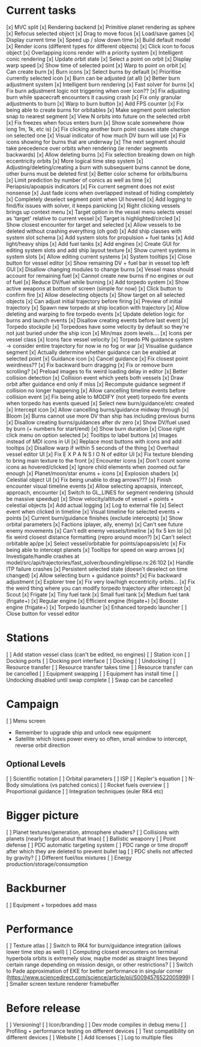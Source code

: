 # Current tasks
[x] MVC split
[x] Rendering backend
[x] Primitive planet rendering as sphere
[x] Refocus selected object
[x] Drag to move focus
[x] Load/save games
[x] Display current time
[x] Speed up / slow down time
[x] Build default model
[x] Render icons (different types for different objects)
[x] Click icon to focus object
[x] Overlapping icons render with a priority system
[x] Intelligent conic rendering
[x] Update orbit state
[x] Select a point on orbit
[x] Display warp speed
[x] Show time of selected point
[x] Warp to point on orbit
[x] Can create burn
[x] Burn icons
[x] Select burns by default
[x] Prioritise currently selected icon
[x] Burn can be adjusted (at all)
[x] Better burn adjustment system
[x] Intelligent burn rendering
[x] Fast solver for burns
[x] Fix burn adjustment logic not triggering when over icon??
[x] Fix adjusting burn while spacecraft encounters it causing crash
[x] Fix only granular adjustments to burn
[x] Warp to burn button
[x] Add FPS counter
[x] Fix being able to create burns for orbitables
[x] Make segment point selection snap to nearest segment
[x] View N orbits into future on the selected orbit
[x] Fix freezes when focus enters burn
[x] Show scale somewhere (how long 1m, 1k, etc is)
[x] Fix clicking another burn point causes state change on selected one
[x] Visual indicator of how much DV burn will use
[x] Fix icons showing for burns that are underway
[x] The next segment should take precedence over orbits when rendering (ie render segments backwards)
[x] Allow deleting burns
[x] Fix selection breaking down on high eccentricity orbits
[x] More logical time step system
[x] Adjusting/deleting/creating a burn with subsequent burns cannot be done, other burns must be deleted first
[x] Better color scheme for orbits/burns
[x] Limit prediction by number of conics as well as time
[x] Periapsis/apoapsis indicators
[x] Fix current segment does not exist nonsense
[x] Just fade icons when overlapped instead of hiding completely 
[x] Completely deselect segment point when UI hovered
[x] Add logging to find/fix issues with solver, it keeps panicking
[x] Right clicking vessels brings up context menu
[x] Target option in the vessel menu selects vessel as 'target' relative to current vessel
[x] Target is highlighted/circled
[x] Show closest encounter for target and selected
[x] Allow vessels to be deleted without crashing everything (oh god)
[x] Add ship classes with system slot schema
[x] Add system slots for propulsion + fuel tanks
[x] Add light/heavy ships
[x] Add fuel tanks
[x] Add engines
[x] Create GUI for editing system slots and add ship layout texture
[x] Show current systems in system slots
[x] Allow editing current systems
[x] System tooltips
[x] Close button for vessel editor
[x] Show remaining DV + fuel bar in vessel top left GUI
[x] Disallow changing modules to change burns
[x] Vessel mass should account for remaining fuel
[x] Cannot create new burns if no engines or out of fuel
[x] Reduce DV/fuel while burning
[x] Add torpedo system
[x] Show active weapons at bottom of screen (simple for now)
[x] Click button to confirm fire
[x] Allow deselecting objects
[x] Show target on all selected objects
[x] Can adjust initial trajectory before firing
[x] Preview of initial trajectory
[x] Spawn new torpedo at ship location with trajectory
[x] Allow deleting and warping to fire torpedo events
[x] Update deletion logic for burns and launch events
[x] Disallow creating events before last event
[x] Torpedo stockpile
[x] Torpedoes have some velocity by default so they're not just buried under the ship icon
[x] Min/max zoom levels....
[x] Icons per vessel class
[x] Icons face vessel velocity
[x] Torpedo PN guidance system -> consider entire trajectory for now ie no fog or war
[x] Visualise guidance segment
[x] Actually determine whether guidance can be enabled at selected point
[x] Guidance icon
[x] Cancel guidance
[x] Fix closest point weirdness??
[x] Fix backward burn dragging
[x] Fix or remove burn scrolling?
[x] Preload images to fix weird loading delay in editor
[x] Better collision detection
[x] Collision event which yeets both vessels
[x] Draw orbit after guidance end only if miss
[x] Recompute guidance segment if collision no longer happening
[x] Allow cancelling timeline events before collision event
[x] Fix being able to MODIFY (not yeet) torpedo fire events when torpedo has events queued
[x] Select new burn/guidance/etc created
[x] Intercept icon
[x] Allow cancelling burns/guidance midway through
[x] Bloom
[x] Burns cannot use more DV than ship has including previous burns
[x] Disallow creating burns/guidances after dv zero
[x] Show DV/fuel used by burn (+ numbers for start/end)
[x] Show burn duration
[x] Close right click menu on option selected
[x] Tooltips to label buttons
[x] Images instead of MDI icons in UI
[x] Replace most buttons with icons and add tooltips
[x] Disallow warp if within 5 seconds of the thing
[x] Overhaul vessel editor UI
[x] Fix E X P A N S I O N of editor UI
[x] Fix texture blending to bring main texture to the front
[x] Encounter icons
[x] Don't count some icons as hovered/clicked
[x] Ignore child elements when zoomed out far enough
[x] Planet/moon/star enums + icons
[x] Explosion shaders
[x] Celestial object UI
[x] Fix being unable to drag arrows???
[x] Finish encounter visual timeline events
[x] Allow selecting apoapsis, intercept, approach, encounter
[x] Switch to GL_LINES for segment rendering (should be massive speedup)
[x] Show velocity/altitude of vessel + points + celestial objects
[x] Add actual logging
[x] Log to external file
[x] Select event when clicked in timeline
[x] Visual timeline for selected events + points
[x] Current burn/guidance finishes (exclude intercepts)
[x] Show orbital parameters
[x] Factions (player, ally, enemy)
[x] Can't see future enemy movements
[x] Can't edit enemy vessels/timeline
[x] fix 5 km lol
[x] fix weird closest distance formatting (repro around moon?)
[x] Can't select orbitable ap/pe
[x] Select vessel/orbitable for points/apoapsis/etc
[x] Fix being able to intercept planets
[x] Tooltips for speed on warp arrows
[x] Investigate/handle crashes at model/src/api/trajectories/fast_solver/bounding/ellipse.rs:26:102
[x] Handle ITP failure crashes
[x] Persistent selected state (doesn't deselect on time changed)
[x] Allow selecting burn + guidance points?
[x] Fix backward adjustment
[x] Explorer tree
[x] Fix very low/high eccentricity orbits...
[x] Fix the weird thing where you can modify torpedo trajectory after intercept
[x] Scout
[x] Frigate
[x] Tiny fuel tank
[x] Small fuel tank
[x] Medium fuel tank (frigate+)
[x] Regular engine
[x] Efficient engine (frigate+)
[x] Booster engine (frigate+)
[x] Torpedo launcher
[x] Enhanced torpedo launcher
[ ] Close button for vessel editor

# Stations
[ ] Add station vessel class (can't be edited, no engines)
[ ] Station icon
[ ] Docking ports
[ ] Docking port interface
[ ] Docking
[ ] Undocking
[ ] Resource transfer
[ ] Resource transfer takes time
[ ] Resource transfer can be cancelled
[ ] Equipment swapping
[ ] Equipment has install time
[ ] Undocking disabled until swap complete
[ ] Swap can be cancelled

# Campaign
[ ] Menu screen
- Remember to upgrade ship and unlock new equipment
- Satellite which loses power every so often, small window to intercept, reverse orbit direction

## Optional Levels
[ ] Scientific notation
[ ] Orbital parameters
[ ] ISP
[ ] Kepler's equation
[ ] N-Body simulations (vs patched conics)
[ ] Rocket fuels overview
[ ] Proportional guidance
[ ] Integration techniques (euler RK4 etc)

# Bigger picture
[ ] Planet textures/generation, atmosphere shaders?
[ ] Collisions with planets (nearly forgot about that lmao)
[ ] Ballistic weaponry
[ ] Point defense
[ ] PDC automatic targeting system
[ ] PDC range or time dropoff after which they are deleted to prevent bullet lag
[ ] PDC shells not affected by gravity?
[ ] Different fuel/lox mixtures
[ ] Energy production/storage/consumption

# Backburner
[ ] Equipment + torpedoes add mass

# Performance
[ ] Texture atlas
[ ] Switch to RK4 for burn/guidance integration (allows lower time step as well)
[ ] Computing closest encounters on terminal hyperbola orbits is extremely slow, maybe model as straight lines beyond certain range depending on mission design, or other restrictions?
[ ] Switch to Pade approximation of EKE for better performance in singular corner (https://www.sciencedirect.com/science/article/pii/S0094576522005999)
[ ] Smaller screen texture renderer framebuffer

# Before release
[ ] Versioning!
[ ] Icon/branding
[ ] Dev mode compiles in debug menu
[ ] Profiling + performance testing on different devices
[ ] Test compatibility on different devices
[ ] Website
[ ] Add licenses
[ ] Log to multiple files
